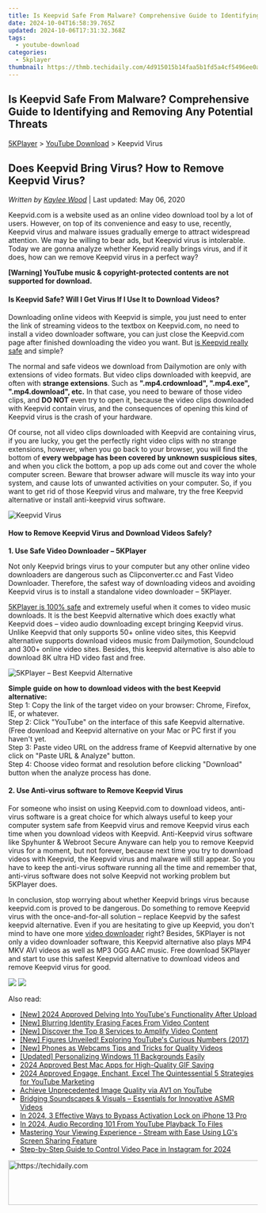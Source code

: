 ```yaml
---
title: Is Keepvid Safe From Malware? Comprehensive Guide to Identifying and Removing Any Potential Threats
date: 2024-10-04T16:58:39.765Z
updated: 2024-10-06T17:31:32.368Z
tags:
  - youtube-download
categories:
  - 5kplayer
thumbnail: https://thmb.techidaily.com/4d915015b14faa5b1fd5a4cf5496ee0a4d386e84bd18007683e60195b160e324.jpg
---
```


## Is Keepvid Safe From Malware? Comprehensive Guide to Identifying and Removing Any Potential Threats

[5KPlayer](https://tools.techidaily.com/5kplayer/products/) \> [YouTube Download](https://tools.techidaily.com/5kplayer/youtube-download/) \> Keepvid Virus

## Does Keepvid Bring Virus? How to Remove Keepvid Virus?

 _Written by [Kaylee Wood](https://www.quora.com/profile/Amanda-Hu-21)_ | Last updated: May 06, 2020 

Keepvid.com is a website used as an online video download tool by a lot of users. However, on top of its convenience and easy to use, recently, Keepvid virus and malware issues gradually emerge to attract widespread attention. We may be willing to bear ads, but Keepvid virus is intolerable. Today we are gonna analyze whether Keepvid really brings virus, and if it does, how can we remove Keepvid virus in a perfect way? 

**\[Warning\] YouTube music & copyright-protected contents are not supported for download.**

#### **Is Keepvid Safe? Will I Get Virus If I Use It to Download Videos?**

Downloading online videos with Keepvid is simple, you just need to enter the link of streaming videos to the textbox on Keepvid.com, no need to install a video downloader software, you can just close the Keepvid.com page after finished downloading the video you want. But [is Keepvid really safe](https://tools.techidaily.com/5kplayer/youtube-download/) and simple? 

 The normal and safe videos we download from Dailymotion are only with extensions of video formats. But video clips downloaded with keepvid, are often with **strange extensions**. Such as **".mp4.crdownload", ".mp4.exe", ".mp4.download", etc.** In that case, you need to beware of those video clips, and **DO NOT** even try to open it, because the video clips downloaded with Keepvid contain virus, and the consequences of opening this kind of Keepvid virus is the crash of your hardware. 

Of course, not all video clips downloaded with Keepvid are containing virus, if you are lucky, you get the perfectly right video clips with no strange extensions, however, when you go back to your browser, you will find the bottom of **every webpage has been covered by unknown suspicious sites**, and when you click the bottom, a pop up ads come out and cover the whole computer screen. Beware that browser adware will muscle its way into your system, and cause lots of unwanted activities on your computer. So, if you want to get rid of those Keepvid virus and malware, try the free Keepvid alternative or install anti-keepvid virus software. 

![Keepvid Virus](https://www.5kplayer.com/youtube-download/img/keepvid-virus-2.jpg) 

#### **How to Remove Keepvid Virus and Download Videos Safely?**

**1\. Use Safe Video Downloader – 5KPlayer**

Not only Keepvid brings virus to your computer but any other online video downloaders are dangerous such as Clipconverter.cc and Fast Video Downloader. Therefore, the safest way of downloading videos and avoiding Keepvid virus is to install a standalone video downloader – 5KPlayer. 

[5KPlayer is 100% safe](https://tools.techidaily.com/5kplayer/video-music-player/) and extremely useful when it comes to video music downloads. It is the best Keepvid alternative which does exactly what Keepvid does – video audio downloading except bringing Keepvid virus. Unlike Keepvid that only supports 50+ online video sites, this Keepvid alternative supports download videos music from Dailymotion, Soundcloud and 300+ online video sites. Besides, this keepvid alternative is also able to download 8K ultra HD video fast and free. 

![5KPlayer – Best Keepvid Alternative](https://www.5kplayer.com/youtube-download/img/keepvid-virus-3.jpg) 

**Simple guide on how to download videos with the best Keepvid alternative:**   
 Step 1: Copy the link of the target video on your browser: Chrome, Firefox, IE, or whatever.   
Step 2: Click "YouTube" on the interface of this safe Keepvid alternative. (Free download and Keepvid alternative on your Mac or PC first if you haven't yet.  
Step 3: Paste video URL on the address frame of Keepvid alternative by one click on "Paste URL & Analyze" button.  
Step 4: Choose video format and resolution before clicking "Download" button when the analyze process has done.

#### **2\. Use Anti-virus software to Remove Keepvid Virus**

For someone who insist on using Keepvid.com to download videos, anti-virus software is a great choice for which always useful to keep your computer system safe from Keepvid virus and remove Keepvid virus each time when you download videos with Keepvid. Anti-Keepvid virus software like Spyhunter & Webroot Secure Anyware can help you to remove Keepvid virus for a moment, but not forever, because next time you try to download videos with Keepvid, the Keepvid virus and malware will still appear. So you have to keep the anti-virus software running all the time and remember that, anti-virus software does not solve Keepvid not working problem but 5KPlayer does.

In conclusion, stop worrying about whether Keepvid brings virus because keepvid.com is proved to be dangerous. Do something to remove Keepvid virus with the once-and-for-all solution – replace Keepvid by the safest keepvid alternative. Even if you are hesitating to give up Keepvid, you don't mind to have one more [video downloader](https://tools.techidaily.com/5kplayer/youtube-download/) right? Besides, 5KPlayer is not only a video downloader software, this Keepvid alternative also plays MP4 MKV AVI videos as well as MP3 OGG AAC music. Free download 5KPlayer and start to use this safest Keepvid alternative to download videos and remove Keepvid virus for good. 

[![](https://www.5kplayer.com/youtube-download/../button/freedownwhitewin.png)](https://tools.techidaily.com/5kplayer/products/) [![](https://www.5kplayer.com/youtube-download/../button/freedownwhitemac.png)](https://tools.techidaily.com/5kplayer/products/)

<ins class="adsbygoogle"
     style="display:block"
     data-ad-format="autorelaxed"
     data-ad-client="ca-pub-7571918770474297"
     data-ad-slot="1223367746"></ins>

<ins class="adsbygoogle"
     style="display:block"
     data-ad-client="ca-pub-7571918770474297"
     data-ad-slot="8358498916"
     data-ad-format="auto"
     data-full-width-responsive="true"></ins>

<span class="atpl-alsoreadstyle">Also read:</span>
<div><ul>
<li><a href="https://youtube-lab.techidaily.com/024-approved-delving-into-youtubes-functionality-after-upload/"><u>[New] 2024 Approved Delving Into YouTube's Functionality After Upload</u></a></li>
<li><a href="https://youtube-video-recordings.techidaily.com/new-blurring-identity-erasing-faces-from-video-content/"><u>[New] Blurring Identity Erasing Faces From Video Content</u></a></li>
<li><a href="https://youtube-video-recordings.techidaily.com/new-discover-the-top-8-services-to-amplify-video-content/"><u>[New] Discover the Top 8 Services to Amplify Video Content</u></a></li>
<li><a href="https://youtube-stream.techidaily.com/new-figures-unveiled-exploring-youtubes-curious-numbers-2017/"><u>[New] Figures Unveiled! Exploring YouTube's Curious Numbers (2017)</u></a></li>
<li><a href="https://remote-screen-capture.techidaily.com/new-phones-as-webcams-tips-and-tricks-for-quality-videos/"><u>[New] Phones as Webcams Tips and Tricks for Quality Videos</u></a></li>
<li><a href="https://extra-support.techidaily.com/updated-personalizing-windows-11-backgrounds-easily/"><u>[Updated] Personalizing Windows 11 Backgrounds Easily</u></a></li>
<li><a href="https://screen-capture.techidaily.com/2024-approved-best-mac-apps-for-high-quality-gif-saving/"><u>2024 Approved Best Mac Apps for High-Quality GIF Saving</u></a></li>
<li><a href="https://youtube-video-recordings.techidaily.com/2024-approved-engage-enchant-excel-the-quintessential-5-strategies-for-youtube-marketing/"><u>2024 Approved Engage, Enchant, Excel The Quintessential 5 Strategies for YouTube Marketing</u></a></li>
<li><a href="https://youtube-video-recordings.techidaily.com/achieve-unprecedented-image-quality-via-av1-on-youtube/"><u>Achieve Unprecedented Image Quality via AV1 on YouTube</u></a></li>
<li><a href="https://youtube-video-recordings.techidaily.com/bridging-soundscapes-and-visuals-essentials-for-innovative-asmr-videos/"><u>Bridging Soundscapes & Visuals – Essentials for Innovative ASMR Videos</u></a></li>
<li><a href="https://activate-lock.techidaily.com/in-2024-3-effective-ways-to-bypass-activation-lock-on-iphone-13-pro-by-drfone-ios/"><u>In 2024, 3 Effective Ways to Bypass Activation Lock on iPhone 13 Pro</u></a></li>
<li><a href="https://youtube-video-recordings.techidaily.com/in-2024-audio-recording-101-from-youtube-playback-to-files/"><u>In 2024, Audio Recording 101 From YouTube Playback To Files</u></a></li>
<li><a href="https://techtrends.techidaily.com/mastering-your-viewing-experience-stream-with-ease-using-lgs-screen-sharing-feature/"><u>Mastering Your Viewing Experience - Stream with Ease Using LG's Screen Sharing Feature</u></a></li>
<li><a href="https://fox-helps.techidaily.com/step-by-step-guide-to-control-video-pace-in-instagram-for-2024/"><u>Step-by-Step Guide to Control Video Pace in Instagram for 2024</u></a></li>
</ul></div>

<!-- affiliate ads begin -->
<a href="https://unicoeye.pxf.io/c/5597632/2134235/18498" target="_top" id="2134235">
  <img src="//a.impactradius-go.com/display-ad/18498-2134235" border="0" alt="https://techidaily.com" width="728" height="90"/>
</a>
<img height="0" width="0" src="https://unicoeye.pxf.io/i/5597632/2134235/18498" style="position:absolute;visibility:hidden;" border="0" />
<!-- affiliate ads end -->

